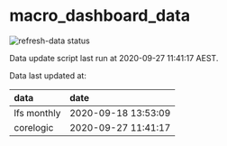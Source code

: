 
<!-- README.md is generated from README.Rmd. Please edit that file -->

# macro\_dashboard\_data

<!-- badges: start -->

![refresh-data
status](https://github.com/MattCowgill/macro_dashboard_data/workflows/refresh-data/badge.svg)

<!-- badges: end -->

Data update script last run at 2020-09-27 11:41:17 AEST.

Data last updated at:

| data        | date                |
| :---------- | :------------------ |
| lfs monthly | 2020-09-18 13:53:09 |
| corelogic   | 2020-09-27 11:41:17 |
